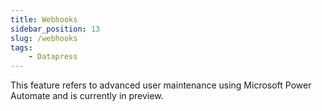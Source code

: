 ```yaml
---
title: Webhooks
sidebar_position: 13
slug: /webhooks
tags:
    - Datapress
---
```


<p class="lead">This feature refers to advanced user maintenance using Microsoft Power Automate and is currently in preview.</p>
